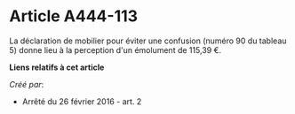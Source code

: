 # Article A444-113

La déclaration de mobilier pour éviter une confusion (numéro 90 du tableau 5) donne lieu à la perception d'un émolument de
115,39 €.

**Liens relatifs à cet article**

_Créé par_:

  - Arrêté du 26 février 2016 - art. 2
